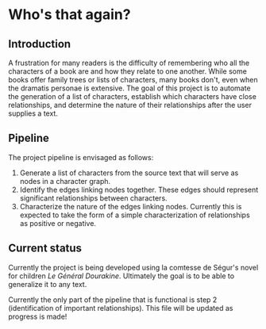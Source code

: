 # Who's that again?

## Introduction

A frustration for many readers is the difficulty of remembering who all the
characters of a book are and how they relate to one another. While some books
offer family trees or lists of characters, many books don't, even when the
dramatis personae is extensive. The goal of this project is to automate the
generation of a list of characters, establish which characters have close
relationships, and determine the nature of their relationships after the user
supplies a text.

## Pipeline

The project pipeline is envisaged as follows:

1. Generate a list of characters from the source text that will serve as nodes
in a character graph.
2. Identify the edges linking nodes together. These edges should represent significant
relationships between characters.
3. Characterize the nature of the edges linking nodes. Currently this is expected
to take the form of a simple characterization of relationships as positive or negative.

## Current status

Currently the project is being developed using la comtesse de Ségur's novel
for children *Le Général Dourakine*. Ultimately the goal is to be able to generalize
it to any text.

Currently the only part of the pipeline that is functional is step 2 (identification
of important relationships). This file will be updated as progress is made!
